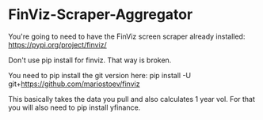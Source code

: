 # FinViz-Scraper-Aggregator

You're going to need to have the FinViz screen scraper already installed: https://pypi.org/project/finviz/

Don't use pip install for finviz. That way is broken. 

You need to pip install the git version here:
pip install -U git+https://github.com/mariostoev/finviz

This basically takes the data you pull and also calculates 1 year vol. For that you will also need to pip install yfinance.
